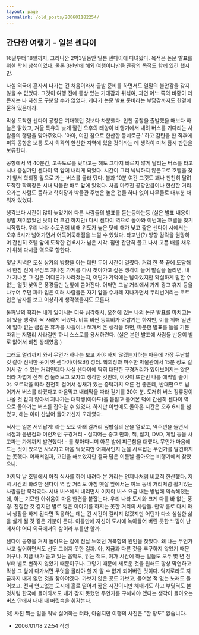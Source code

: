 ```yaml
---
layout: page
permalink: /old_posts/200601182254/
---
```


## 간단한 여행기 - 일본 센다이

16일부터 18일까지, 그러니깐 2박3일동안 일본 센다이에 다녀왔다. 목적은 논문 발표를 위한 학회 참석이었다. 물론 3년만에 해외 여행이니만큼 관광의 목적도 함께 있긴 했지만.

사실 외국에 혼자서 나가는 건 처음이라서 출발 준비를 하면서도 일말의 불안감을 갖지 않을 수 없었다. 그것이 여행 전에 통상 있는 기대감과 뒤섞여, 과연 어느 쪽의 비중이 더 큰지는 나 자신도 구분할 수가 없었다. 게다가 논문 발표 준비라는 부담감까지도 한곁에 묻혀 있음에랴.

막상 도착한 센다이 공항은 기대했던 것보다 차분했다. 인천 공항을 출발했을 때보다 하늘은 맑았고, 겨울 특유의 낮게 깔린 오후의 태양이 비행기에서 내려 버스를 기다리는 사람들의 행렬을 맞아주었다. '아아, 여긴 참으로 한산한 동네로군.' 하고 감탄을 한 직후에 퍼뜩 공항은 보통 도시 외곽의 한산한 지역에 있을 것이라는 데 생각이 미쳐 잠시 판단을 보류한다.

공항에서 약 40분간, 고속도로를 탔다고는 해도 그다지 빠르지 않게 달리는 버스를 타고 시내 중심가인 센다이 역 앞에 내리게 되었다. 시간이 그리 넉넉하지 않은고로 호텔을 찾기 앞서 학회장 앞으로 가는 버스를 골라 탔다. 불과 10분 여간 그것도 꽤나 천천히 달려 도착한 학회장은 시내 박물관 바로 앞에 있었다. 처음 마주친 공항만큼이나 한산한 거리. 오가는 사람도 뜸하고 학회장과 박물관 주변은 높은 건물 하나 없이 나무들로 대부분 채워져 있었다.

생각보다 시간이 많이 늦었기에 다른 사람들의 발표를 듣는둥마는둥 (실은 발표 내용이 정말 재미없었던 탓이 더 크긴 하지만) 다시 센다이 역으로 돌아와 이번에는 호텔을 찾기 시작했다. 우리 나라 수도권에 비해 위도가 높은 탓에 해가 낮고 짧은 센다이 시에서는 오후 5시가 넘어가면서 어둑어둑해짐을 느낄 수 있었다. 타고난(?) 방향 감각을 원망하며 간신히 호텔 앞에 도착한 건 6시가 넘은 시각. 짐만 간단히 풀고 나서 고픈 배를 채우기 위해 다시금 역으로 향한다.

첫날 저녁은 도심 상가의 방향을 아는 데만 두어 시간이 걸렸다. 거리 한 쪽 끝에 도달해서 한참 전에 무심코 지나친 가게를 다시 찾아가고 싶은 생각이 들어 발길을 돌리면, 내가 지나온 그 길은 어디론가 사라졌는지, 어딘가 기억에는 남아있지만 확실하게 말할 수 없는 얼핏 낯익은 풍경들만 눈앞에 쏟아진다. 어쩌면 그날 거리에서 가게 광고 휴지 등을 나누어 주던 파카 입은 여러 사람들은 자기 앞을 수차례 지나가면서 두리번거리는 코트 입은 남자를 보고 이상하게 생각했을지도 모른다.

둘째날의 학회는 내게 있어서는 더욱 심각해서, 오전에 있는 나의 논문 발표를 마치고는 더 있을 생각이 싹 사라져 버렸다. 비록 비싼 등록비가 아깝기는 하지만, 이를 위해 일년에 얼마 없는 금같은 휴가를 사흘이나 쪼개서 온 생각을 하면, 따분한 발표를 들을 기분따위는 저멀리 사라질만 하니 스스로를 용서하련다. (실은 본인 발표에 사람들 반응이 별로 없어서 삐친 상태였음.)

그래도 멀리까지 와서 무언가 하나는 보고 가야 하지 않겠는가하는 마음에 가장 무난할 것 같아 선택한 곳이 옛 센다이(아오바) 성터. 학회장과 마주한 박물관에서 15분 정도 걸어서 갈 수 있는 거리인데다 사실 센다이에 딱히 대단한 구경거리가 있어보이지는 않은 터라 가볍게 산책 겸 둘러보고 오자고 생각한 것인데, 이것이 또한번 나를 애먹일 줄이야. 오르막을 따라 천천히 걸어서 성채가 있는 중턱까지 오른 건 좋은데, 반대편으로 넘어가서 버스를 타겠다고 마음먹고 내리막을 따라 걷기를 30여 분. 도저히 버스 정류장이 나올 것 같지 않아서 지나가는 대학생(아마도)을 붙잡고 물어본 덕에 간신히 센다이 역으로 돌아가는 버스를 잡아탈 수 있었다. 하지만 이번에도 돌아온 시간은 오후 6시를 넘겼고, 해는 이미 산넘어 돌아가신지 오래였다.

식사는 일본 서민답게! 라는 모토 아래 길거리 덮밥집의 문을 열었고, 역주변을 돌면서 서점과 음반점과 이런저런 구경거리 - 심지어는 중고 만화, 책, 잡지, DVD, 게임 등을 사고파는 가게까지 발견했다! - 를 찾아다니며 아픈 발에 피곤함을 더했다. 무언가 마음에 드는 것이 있으면 사보자고 마음 먹었지만 어째서인지 눈을 사로잡는 무언가를 발견하지는 못했다. 어째서일까, 고민을 해보았지만 결국 답은 이튿날 돌아오는 비행기에서 찾았으니.

마지막 날 호텔에서 아침 식사를 하며 내려다 본 거리는 언제나처럼 비교적 한산했다. 저녁 시간의 화려한 센다이 역 앞 거리도 아침 햇살 앞에서는 여느 동네 거리처럼 활기있는 사람들만 북적였다. 시내 버스에서 내리면서 이제야 버스 요금 내는 방법에 익숙해졌는데, 하는 기묘한 아쉬움이 마음 한켠을 붙잡는다. 우리 나라 도시와 크게 다를 바 없는 풍경. 친절한 것 같지만 별로 많은 이야기를 하지는 못한 거리의 사람들. 만약 홀로 다시 와서 생활을 하게 된다면 적응하는 데는 긴 시간이 걸리지 않겠지만 어딘가 다소 심심한 삶을 살게 될 것 같은 기분이 든다. 이틀만에 자신이 도시에 녹아들어 버린 듯한 느낌이 난데서야 어디 외국에서의 삶이라 부를만 할까.

센다이 공항을 거쳐 돌아오는 길에 전날 느꼈던 거북함의 원인을 찾았다. 왜 나는 무언가 사고 싶어하면서도 선뜻 그러지 못한 걸까. 아, 지금과 다른 것을 추구하지 않았기 때문이구나. 지금 내가 듣고 있는 음악도, 읽는 책도, 여가 시간에 하는 일들도 모두 몇 년 전부터 별로 변하지 않았기 때문이구나. 그렇기 때문에 새로운 것을 원해도 항상 막연하고 막상 그 앞에 다가서면 무엇을 골라야 할 지 알 수 없게 되어버린 것이다. 억지로라도 지금까지 내게 없던 것을 찾아야겠다. 가보지 않은 곳도 가보고, 들어본 적 없는 노래도 들어보고. 전혀 연고없는 도시에 홀로 떨어져 짧은 시간이지만 헤매기도 하고 부딪혀도 본 것처럼 한국에 돌아와서도 내가 갖지 못했던 무언가를 구해봐야 겠다는 생각이 돌아오는 버스 안에서 내내 내 머릿속을 휘감는다.


덧) 사진 찍는 일을 워낙 싫어하는 터라, 아쉽지만 여행의 사진은 "한 장도" 없습니다.




- 2006/01/18 22:54 작성